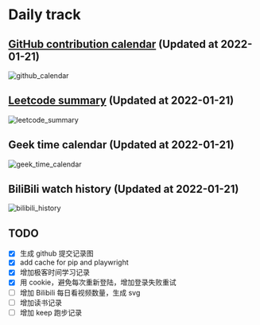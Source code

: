 # Daily track

## [GitHub contribution calendar](https://github.com/j178) (Updated at 2022-01-21)
![github_calendar](https://s2.loli.net/2022/01/21/o7sI2pmNhQLGVOn.png)

## [Leetcode summary](https://leetcode-cn.com/u/j178) (Updated at 2022-01-21)
![leetcode_summary](https://s2.loli.net/2022/01/21/tjoX9GUmyQOn3gs.png)

## Geek time calendar (Updated at 2022-01-21)
![geek_time_calendar](https://s2.loli.net/2022/01/21/qVlDrEcCQJBfNKY.png)

## BiliBili watch history (Updated at 2022-01-21)
![bilibili_history]()


## TODO
- [x] 生成 github 提交记录图
- [x] add cache for pip and playwright
- [x] 增加极客时间学习记录
- [x] 用 cookie，避免每次重新登陆，增加登录失败重试
- [ ] 增加 Bilibili 每日看视频数量，生成 svg
- [ ] 增加读书记录
- [ ] 增加 keep 跑步记录
